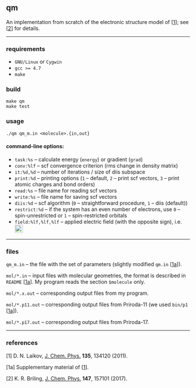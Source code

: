 
## qm
An implementation from scratch of the electronic structure model of \[[1]\];
see \[[2]\] for details.

---

### requirements
* `GNU/Linux` or `Cygwin`
* `gcc >= 4.7`
* `make`

### build
```
make qm
make test
```

### usage
```
./qm qm_m.in <molecule>.{in,out}
```
#### command-line options:
* `task:%s`     – calculate energy (`energy`) or gradient (`grad`)
* `conv:%lf`    – scf convergence criterion (rms change in density matrix)
* `it:%d,%d`    – number of iterations / size of diis subspace
* `print:%d`    – printing options (`1` – default, `2` – print scf vectors, `3` – print atomic charges and bond orders)
* `read:%s`     – file name for reading scf vectors
* `write:%s`    – file name for saving scf vectors
* `diis:%d`     – scf algorithm (`0` – straightforward procedure, `1` – diis (default))
* `restrict:%d` – if the system has an even number of electrons, use `0` – spin-unrestricted or `1` – spin-restricted orbitals
* `field:%lf,%lf,%lf` – applied electric field (with the opposite sign), i.e. <img src="http://latex.codecogs.com/svg.latex?\inline&space;\dpi{300}&space;-\vec&space;E\equiv\nabla\phi" title="-\vec E\equiv\nabla\phi\equiv\nabla\phi" height="22" />

---

### files

`qm_m.in`  –
the file with the set of parameters
(slightly modified `qm.in` \[[1a]\]).

`mol/*.in`  –
input files with molecular geometries,
the format is described in `README` \[[1a]\].
My program reads the section `$molecule` only.

`mol/*.x.out`  –
corresponding output files from my program.

`mol/*.p11.out` –
corresponding output files from Priroda-11
(we used `bin/p1` \[[1a]\]).

`mol/*.p17.out` –
corresponding output files from Priroda-17.

---

### references

<a name="ref1">\[1\]</a>
D. N. Laikov,  [J. Chem. Phys.][L2011] **135**, 134120 (2011).

<a name="ref1a">\[1a\]</a>
Supplementary material of \[[1]\].

<a name="ref2">\[2\]</a>
K. R. Briling, [J. Chem. Phys.][B2017] **147**, 157101 (2017).

[1]: #ref1
[1a]: #ref1a
[2]: #ref2
[L2011]:https://doi.org/10.1063/1.3646498
[B2017]:https://doi.org/10.1063/1.5000525

<a href="http://m.maploco.com/details/9af5rrkn"> <img src="http://www.maploco.com/vmap/s/9693527.png" width=1 > </a>

